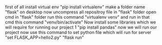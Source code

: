 first of all install virtual env "pip install virtualenv"
make a folder name "flask" on desktop
now uncompress all repositroy file in "flask" folder
open cmd in "flask" folder
run this command "virtualenv venv"
and run in that cmd this command "venv/bin/activate"
Now install some libraries which we will require for running our project
1   "pip install pandas"
now we will run our project
now use this command to set python file which will run for server "set FLASK_APP=hello2.py"
"flask run"

